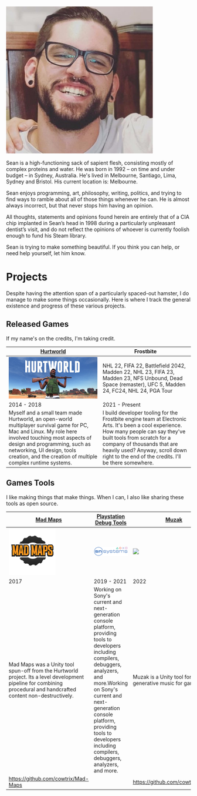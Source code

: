 ![My Face.](face.jpg)

Sean is a high-functioning sack of sapient flesh, consisting mostly of complex proteins and water. He was born in 1992 – on time and under budget – in Sydney, Australia. He's lived in Melbourne, Santiago, Lima, Sydney and Bristol. His current location is: Melbourne.

Sean enjoys programming, art, philosophy, writing, politics, and trying to find ways to ramble about all of those things whenever he can. He is almost always incorrect, but that never stops him having an opinion.

All thoughts, statements and opinions found herein are entirely that of a CIA chip implanted in Sean’s head in 1998 during a particularly unpleasant dentist’s visit, and do not reflect the opinions of whoever is currently foolish enough to fund his Steam library.

Sean is trying to make something beautiful. If you think you can help, or need help yourself, let him know.

# Projects

Despite having the attention span of a particularly spaced-out hamster, I do manage to make some things occasionally. Here is where I track the general existence and progress of these various projects.

## Released Games

If my name's on the credits, I'm taking credit.

| [Hurtworld](/hurtworld)                                                                                                                                                                                                                                                            | Frostbite                                                                                                                                                                                                                                                                                         |
| ---------------------------------------------------------------------------------------------------------------------------------------------------------------------------------------------------------------------------------------------------------------------------------- | ------------------------------------------------------------------------------------------------------------------------------------------------------------------------------------------------------------------------------------------------------------------------------------------------- |
| ![](/static/hurtworld.jpg)                                                                                                                                                                                                                                                         | NHL 22, FIFA 22, Battlefield 2042, Madden 22, NHL 23, FIFA 23, Madden 23, NFS Unbound, Dead Space (remaster), UFC 5, Madden 24, FC24, NHL 24, PGA Tour                                                                                                                                            |
| 2014 - 2018                                                                                                                                                                                                                                                                        | 2021 - Present                                                                                                                                                                                                                                                                                    |
| Myself and a small team made Hurtworld, an open-world multiplayer survival game for PC, Mac and Linux. My role here involved touching most aspects of design and programming, such as networking, UI design, tools creation, and the creation of multiple complex runtime systems. | I build developer tooling for the Frostbite engine team at Electronic Arts. It's been a cool experience. How many people can say they've built tools from scratch for a company of thousands that are heavily used? Anyway, scroll down right to the end of the credits. I'll be there somewhere. |

## Games Tools

I like making things that make things. When I can, I also like sharing these tools as open source.

| [Mad Maps](/mad-maps)                                                                                                                                               | [Playstation Debug Tools](https://www.snsystems.com/)                                                                                                                                                                                                                                                | [Muzak](/muzak)                                                                                           | [Voxul](/voxul)                                                                                                                                                                                                       | [zSplines](https://github.com/cowtrix/zSplines) |
| ------------------------------------------------------------------------------------------------------------------------------------------------------------------- | ---------------------------------------------------------------------------------------------------------------------------------------------------------------------------------------------------------------------------------------------------------------------------------------------------- | --------------------------------------------------------------------------------------------------------- | --------------------------------------------------------------------------------------------------------------------------------------------------------------------------------------------------------------------- | ----------------------------------------------- |
| ![](https://raw.githubusercontent.com/cowtrix/Mad-Maps/refs/heads/master/Branding/Logo.png)                                                                         | ![](static/SNSystems.png)                                                                                                                                                                                                                                                                            | ![](https://user-images.githubusercontent.com/5094696/184394252-05392ede-77c9-4e1e-b5bb-5d20298c1bc4.PNG) | ![](https://user-images.githubusercontent.com/5094696/149266031-c3606c4f-bbb0-4726-8692-45b26ac7ef25.png)                                                                                                             |                                                 |
| 2017                                                                                                                                                                | 2019 - 2021                                                                                                                                                                                                                                                                                          | 2022                                                                                                      | 2021                                                                                                                                                                                                                  | 2023                                            |
| Mad Maps was a Unity tool spun-off from the Hurtworld project. Its a level development pipeline for combining procedural and handcrafted content non-destructively. | Working on Sony's current and next-generation console platform, providing tools to developers including compilers, debuggers, analyzers, and more.Working on Sony's current and next-generation console platform, providing tools to developers including compilers, debuggers, analyzers, and more. | Muzak is a Unity tool for creating generative music for game levels.                                      | Voxul is a voxel framework and editor tool for Unity. It consists of both a runtime framework for handling and rendering voxel data, and an editor tool for painting and modifying voxel data from within the engine. | A spline tool for Unity.                        |
| https://github.com/cowtrix/Mad-Maps                                                                                                                                 |                                                                                                                                                                                                                                                                                                      | https://github.com/cowtrix/muzak                                                                          | https://github.com/cowtrix/voxul                                                                                                                                                                                      |                                                 |
